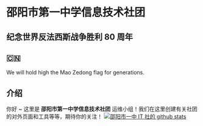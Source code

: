 # 邵阳市第一中学信息技术社团

## 纪念世界反法西斯战争胜利 80 周年

## 🇨🇳
We will hold high the Mao Zedong flag for generations.

## 介绍
你好 ~ 这里是 **邵阳市第一中学信息技术社团** 运维小组！我们在这里创建有关社团的对外页面和工具等等，期待你的关注！
[![邵阳市一中 IT 社的 github stats](https://github-readme-stats.vercel.app/api?username=Sysyz-itcom&theme=white-gray)](https://github.com/sysyz-itcom)
